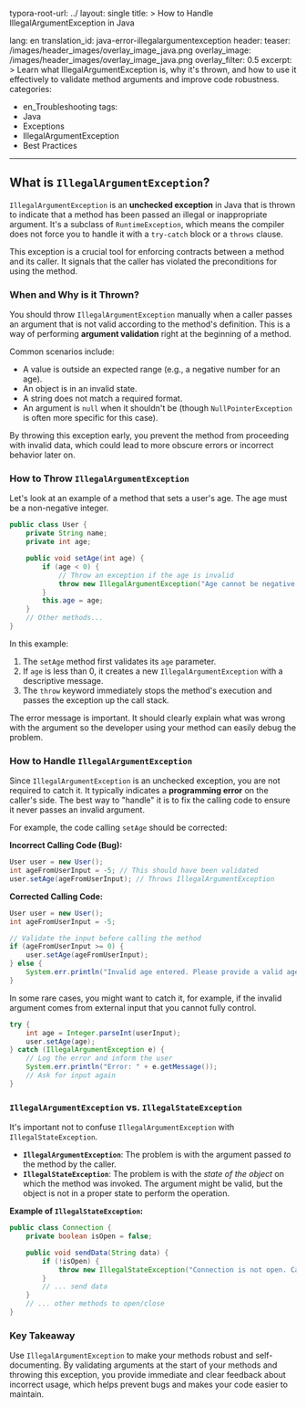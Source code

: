 typora-root-url: ../
layout: single
title: >
   How to Handle IllegalArgumentException in Java

lang: en
translation_id: java-error-illegalargumentexception
header:
   teaser: /images/header_images/overlay_image_java.png
   overlay_image: /images/header_images/overlay_image_java.png
   overlay_filter: 0.5
excerpt: >
    Learn what IllegalArgumentException is, why it's thrown, and how to use it effectively to validate method arguments and improve code robustness.
categories:
  - en_Troubleshooting
tags:
  - Java
  - Exceptions
  - IllegalArgumentException
  - Best Practices
---
## What is `IllegalArgumentException`?

`IllegalArgumentException` is an **unchecked exception** in Java that is thrown to indicate that a method has been passed an illegal or inappropriate argument. It's a subclass of `RuntimeException`, which means the compiler does not force you to handle it with a `try-catch` block or a `throws` clause.

This exception is a crucial tool for enforcing contracts between a method and its caller. It signals that the caller has violated the preconditions for using the method.

### When and Why is it Thrown?

You should throw `IllegalArgumentException` manually when a caller passes an argument that is not valid according to the method's definition. This is a way of performing **argument validation** right at the beginning of a method.

Common scenarios include:
- A value is outside an expected range (e.g., a negative number for an age).
- An object is in an invalid state.
- A string does not match a required format.
- An argument is `null` when it shouldn't be (though `NullPointerException` is often more specific for this case).

By throwing this exception early, you prevent the method from proceeding with invalid data, which could lead to more obscure errors or incorrect behavior later on.

### How to Throw `IllegalArgumentException`

Let's look at an example of a method that sets a user's age. The age must be a non-negative integer.

```java
public class User {
    private String name;
    private int age;

    public void setAge(int age) {
        if (age < 0) {
            // Throw an exception if the age is invalid
            throw new IllegalArgumentException("Age cannot be negative. Received: " + age);
        }
        this.age = age;
    }
    // Other methods...
}
```

In this example:
1.  The `setAge` method first validates its `age` parameter.
2.  If `age` is less than 0, it creates a new `IllegalArgumentException` with a descriptive message.
3.  The `throw` keyword immediately stops the method's execution and passes the exception up the call stack.

The error message is important. It should clearly explain what was wrong with the argument so the developer using your method can easily debug the problem.

### How to Handle `IllegalArgumentException`

Since `IllegalArgumentException` is an unchecked exception, you are not required to catch it. It typically indicates a **programming error** on the caller's side. The best way to "handle" it is to fix the calling code to ensure it never passes an invalid argument.

For example, the code calling `setAge` should be corrected:

**Incorrect Calling Code (Bug):**
```java
User user = new User();
int ageFromUserInput = -5; // This should have been validated
user.setAge(ageFromUserInput); // Throws IllegalArgumentException
```

**Corrected Calling Code:**
```java
User user = new User();
int ageFromUserInput = -5;

// Validate the input before calling the method
if (ageFromUserInput >= 0) {
    user.setAge(ageFromUserInput);
} else {
    System.err.println("Invalid age entered. Please provide a valid age.");
}
```

In some rare cases, you might want to catch it, for example, if the invalid argument comes from external input that you cannot fully control.

```java
try {
    int age = Integer.parseInt(userInput);
    user.setAge(age);
} catch (IllegalArgumentException e) {
    // Log the error and inform the user
    System.err.println("Error: " + e.getMessage());
    // Ask for input again
}
```

### `IllegalArgumentException` vs. `IllegalStateException`

It's important not to confuse `IllegalArgumentException` with `IllegalStateException`.

- **`IllegalArgumentException`**: The problem is with the argument passed *to* the method by the caller.
- **`IllegalStateException`**: The problem is with the *state of the object* on which the method was invoked. The argument might be valid, but the object is not in a proper state to perform the operation.

**Example of `IllegalStateException`:**
```java
public class Connection {
    private boolean isOpen = false;

    public void sendData(String data) {
        if (!isOpen) {
            throw new IllegalStateException("Connection is not open. Cannot send data.");
        }
        // ... send data
    }
    // ... other methods to open/close
}
```

### Key Takeaway

Use `IllegalArgumentException` to make your methods robust and self-documenting. By validating arguments at the start of your methods and throwing this exception, you provide immediate and clear feedback about incorrect usage, which helps prevent bugs and makes your code easier to maintain.
